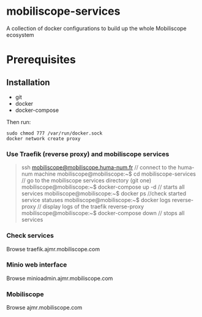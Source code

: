 # mobiliscope-services
A collection of docker configurations to build up the whole Mobiliscope ecosystem

# Prerequisites
## Installation
- git
- docker
- docker-compose

Then run:
```
sudo chmod 777 /var/run/docker.sock
docker network create proxy
```
### Use Traefik (reverse proxy) and mobiliscope services
> ssh mobiliscope@mobiliscope.huma-num.fr  // connect to the huma-num machine
mobiliscope@mobiliscope:~$ cd mobiliscope-services // go to the mobiliscope services directory (git one)
mobiliscope@mobiliscope:~$ docker-compose up -d // starts all services
mobiliscope@mobiliscope:~$ docker ps //check started service statuses
mobiliscope@mobiliscope:~$ docker logs reverse-proxy // display logs of the traefik reverse-proxy
mobiliscope@mobiliscope:~$ docker-compose down // stops all services

### Check services
Browse traefik.ajmr.mobiliscope.com

### Minio web interface
Browse minioadmin.ajmr.mobiliscope.com

### Mobiliscope
Browse ajmr.mobiliscope.com
